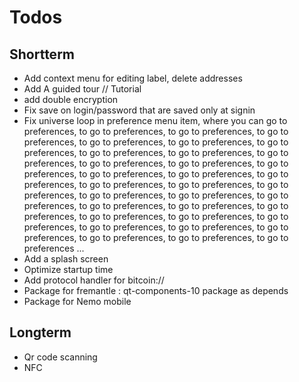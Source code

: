 Todos
=====

Shortterm
---------

* Add context menu for editing label, delete addresses
* Add A guided tour // Tutorial
* add double encryption
* Fix save on login/password that are saved only at signin
* Fix universe loop in preference menu item, where you can go to preferences, to go to preferences, to go to preferences, to go to preferences, to go to preferences, to go to preferences, to go to preferences, to go to preferences, to go to preferences, to go to preferences, to go to preferences, to go to preferences, to go to preferences, to go to preferences, to go to preferences, to go to preferences, to go to preferences, to go to preferences, to go to preferences, to go to preferences, to go to preferences, to go to preferences, to go to preferences, to go to preferences, to go to preferences, to go to preferences, to go to preferences, to go to preferences, to go to preferences, to go to preferences, to go to preferences, to go to preferences, to go to preferences, to go to preferences ...
* Add a splash screen
* Optimize startup time
* Add protocol handler for bitcoin://
* Package for fremantle :  qt-components-10 package as depends
* Package for Nemo mobile

Longterm
--------
* Qr code scanning
* NFC   